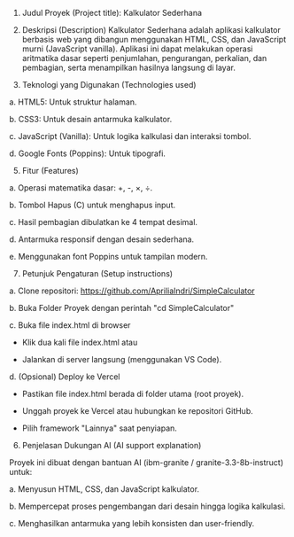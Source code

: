 1. Judul Proyek (Project title): Kalkulator Sederhana

2. Deskripsi (Description)
Kalkulator Sederhana adalah aplikasi kalkulator berbasis web yang dibangun menggunakan HTML, CSS, dan JavaScript murni (JavaScript vanilla).
Aplikasi ini dapat melakukan operasi aritmatika dasar seperti penjumlahan, pengurangan, perkalian, dan pembagian, serta menampilkan hasilnya langsung di layar.

3. Teknologi yang Digunakan (Technologies used)
   
a. HTML5: Untuk struktur halaman.

b. CSS3: Untuk desain antarmuka kalkulator.

c. JavaScript (Vanilla): Untuk logika kalkulasi dan interaksi tombol.

d. Google Fonts (Poppins): Untuk tipografi.

5. Fitur (Features)
   
a. Operasi matematika dasar: +, -, ×, ÷.

b. Tombol Hapus (C) untuk menghapus input.

c. Hasil pembagian dibulatkan ke 4 tempat desimal.

d. Antarmuka responsif dengan desain sederhana.

e. Menggunakan font Poppins untuk tampilan modern.

7. Petunjuk Pengaturan (Setup instructions)
   
a. Clone repositori: https://github.com/ApriliaIndri/SimpleCalculator

b. Buka Folder Proyek dengan perintah "cd SimpleCalculator"

c. Buka file index.html di browser

- Klik dua kali file index.html atau
  
- Jalankan di server langsung (menggunakan VS Code).
  
d. (Opsional) Deploy ke Vercel

- Pastikan file index.html berada di folder utama (root proyek).
  
- Unggah proyek ke Vercel atau hubungkan ke repositori GitHub.
  
- Pilih framework "Lainnya" saat penyiapan.

6. Penjelasan Dukungan AI (AI support explanation)
   
Proyek ini dibuat dengan bantuan AI (ibm-granite / granite-3.3-8b-instruct) untuk:

a. Menyusun HTML, CSS, dan JavaScript kalkulator.

b. Mempercepat proses pengembangan dari desain hingga logika kalkulasi.

c. Menghasilkan antarmuka yang lebih konsisten dan user-friendly.
